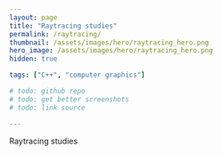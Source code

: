 ```yaml
---
layout: page
title: "Raytracing studies"
permalink: /raytracing/
thumbnail: /assets/images/hero/raytracing_hero.png
hero_image: /assets/images/hero/raytracing_hero.png
hidden: true

tags: ["C++", "computer graphics"]

# todo: github repo
# todo: get better screenshots
# todo: link source

---
```


Raytracing studies